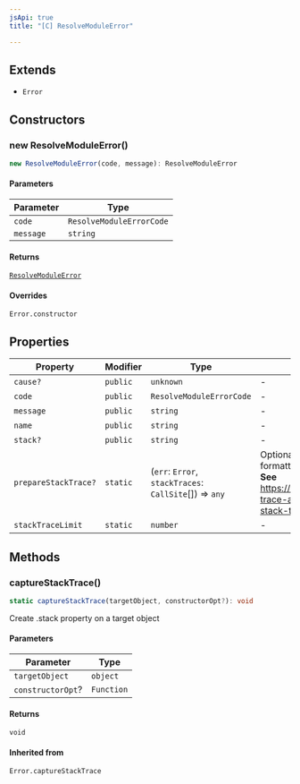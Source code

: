 ```yaml
---
jsApi: true
title: "[C] ResolveModuleError"

---
```

## Extends

- `Error`

## Constructors

### new ResolveModuleError()

```ts
new ResolveModuleError(code, message): ResolveModuleError
```

#### Parameters

| Parameter | Type |
| ------ | ------ |
| `code` | `ResolveModuleErrorCode` |
| `message` | `string` |

#### Returns

[`ResolveModuleError`](ResolveModuleError.md)

#### Overrides

`Error.constructor`

## Properties

| Property | Modifier | Type | Description | Inherited from |
| ------ | ------ | ------ | ------ | ------ |
| `cause?` | `public` | `unknown` | - | `Error.cause` |
| `code` | `public` | `ResolveModuleErrorCode` | - | - |
| `message` | `public` | `string` | - | `Error.message` |
| `name` | `public` | `string` | - | `Error.name` |
| `stack?` | `public` | `string` | - | `Error.stack` |
| `prepareStackTrace?` | `static` | (`err`: `Error`, `stackTraces`: `CallSite`[]) => `any` | Optional override for formatting stack traces **See** https://v8.dev/docs/stack-trace-api#customizing-stack-traces | `Error.prepareStackTrace` |
| `stackTraceLimit` | `static` | `number` | - | `Error.stackTraceLimit` |

## Methods

### captureStackTrace()

```ts
static captureStackTrace(targetObject, constructorOpt?): void
```

Create .stack property on a target object

#### Parameters

| Parameter | Type |
| ------ | ------ |
| `targetObject` | `object` |
| `constructorOpt`? | `Function` |

#### Returns

`void`

#### Inherited from

`Error.captureStackTrace`
